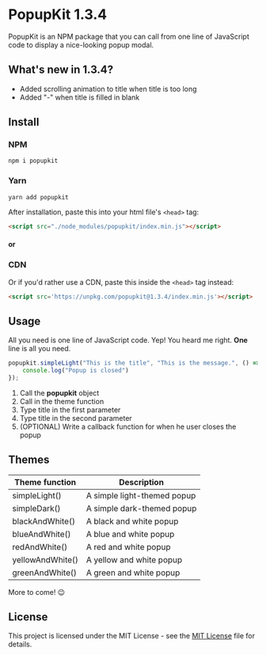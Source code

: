 # PopupKit 1.3.4

PopupKit is an NPM package that you can call from one line of JavaScript code to display a nice-looking popup modal.

## What's new in 1.3.4?

<ul>
<li>Added scrolling animation to title when title is too long</li>
<li>Added "-" when title is filled in blank</li>
</ul>

## Install

### NPM

```
npm i popupkit
```

### Yarn

```
yarn add popupkit
```

After installation, paste this into your html file's `<head>` tag:

```html
<script src="./node_modules/popupkit/index.min.js"></script>
```

#### or

### CDN

Or if you'd rather use a CDN, paste this inside the `<head>` tag instead:

```html
<script src='https://unpkg.com/popupkit@1.3.4/index.min.js'></script>
```

## Usage

All you need is one line of JavaScript code. Yep! You heard me right. <b>One</b> line is all you need.

```js
popupkit.simpleLight("This is the title", "This is the message.", () => {
    console.log("Popup is closed")
});
```

1. Call the <b>popupkit</b> object
2. Call in the theme function
3. Type title in the first parameter
4. Type title in the second parameter
5. (OPTIONAL) Write a callback function for when he user closes the popup

## Themes
| Theme function| Description |
| ------------- |-------------|
| simpleLight() | A simple light-themed popup |
| simpleDark()  | A simple dark-themed popup  |
| blackAndWhite() | A black and white popup |
| blueAndWhite()  | A blue and white popup  |
| redAndWhite() | A red and white popup |
| yellowAndWhite()  | A yellow and white popup  |
| greenAndWhite() | A green and white popup |

More to come! 😉

## License

This project is licensed under the MIT License - see the <a href="https://github.com/BraydenTW/popupkit/blob/master/LICENSE">MIT License</a> file for details.